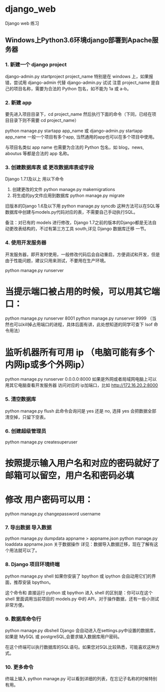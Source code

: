 # django_web
Django web 练习

## Windows上Python3.6环境django部署到Apache服务器


### 1. 新建一个 django project

django-admin.py startproject project_name
特别是在 windows 上，如果报错，尝试用 django-admin 代替 django-admin.py 试试
注意 project_name 是自己的项目名称，需要为合法的 Python 包名，如不能为 1a 或 a-b。

### 2. 新建 app
要先进入项目目录下，cd project_name 然后执行下面的命令（下同，已经在项目目录下则不需要 cd project_name）

python manage.py startapp app_name
或 django-admin.py startapp app_name
一般一个项目有多个app, 当然通用的app也可以在多个项目中使用。

与项目名类似 app name 也需要为合法的 Python 包名，如 blog，news, aboutus 等都是合法的 app 名称。

### 3. 创建数据库表 或 更改数据库表或字段

Django 1.7.1及以上 用以下命令
1. 创建更改的文件
python manage.py makemigrations
2. 将生成的py文件应用到数据库
python manage.py migrate
 
 
旧版本的Django 1.6及以下用
python manage.py syncdb
这种方法可以在SQL等数据库中创建与models.py代码对应的表，不需要自己手动执行SQL。

备注：对已有的 models 进行修改，Django 1.7之前的版本的Django都是无法自动更改表结构的，不过有第三方工具 south,详见 Django 数据库迁移 一节。

### 4. 使用开发服务器
开发服务器，即开发时使用，一般修改代码后会自动重启，方便调试和开发，但是由于性能问题，建议只用来测试，不要用在生产环境。

python manage.py runserver
 
# 当提示端口被占用的时候，可以用其它端口：
python manage.py runserver 8001
python manage.py runserver 9999
（当然也可以kill掉占用端口的进程，具体后面有讲，此处想知道的同学可查下 lsof 命令用法）
 
# 监听机器所有可用 ip （电脑可能有多个内网ip或多个外网ip）
python manage.py runserver 0.0.0.0:8000
如果是外网或者局域网电脑上可以用其它电脑查看开发服务器
访问对应的 ip加端口，比如 http://172.16.20.2:8000
### 5. 清空数据库

python manage.py flush
此命令会询问是 yes 还是 no, 选择 yes 会把数据全部清空掉，只留下空表。

### 6. 创建超级管理员

python manage.py createsuperuser
 
# 按照提示输入用户名和对应的密码就好了邮箱可以留空，用户名和密码必填
 
# 修改 用户密码可以用：
python manage.py changepassword username
### 7. 导出数据 导入数据

python manage.py dumpdata appname > appname.json
python manage.py loaddata appname.json
关于数据操作 详见：数据导入数据迁移，现在了解有这个用法就可以了。

### 8. Django 项目环境终端

python manage.py shell
如果你安装了 bpython 或 ipython 会自动用它们的界面，推荐安装 bpython。

这个命令和 直接运行 python 或 bpython 进入 shell 的区别是：你可以在这个 shell 里面调用当前项目的 models.py 中的 API，对于操作数据，还有一些小测试非常方便。

### 9. 数据库命令行

python manage.py dbshell
Django 会自动进入在settings.py中设置的数据库，如果是 MySQL 或 postgreSQL,会要求输入数据库用户密码。

在这个终端可以执行数据库的SQL语句。如果您对SQL比较熟悉，可能喜欢这种方式。

### 10. 更多命令

终端上输入 python manage.py 可以看到详细的列表，在忘记子名称的时候特别有用。

